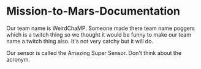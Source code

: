 # Mission-to-Mars-Documentation



Our team name is WeirdChaMP. Someone made there team name poggers which is a twitch thing so we thought it would be funny to make our team name a twitch thing also.
It's not very catchy but it will do.

Our sensor is called the Amazing Super Sensor. Don't think about the acronym.
